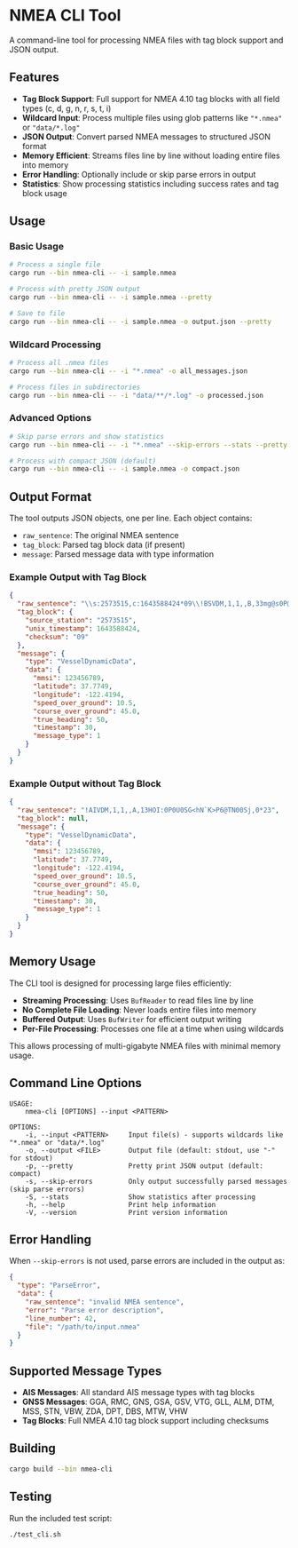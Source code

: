 # NMEA CLI Tool

A command-line tool for processing NMEA files with tag block support and JSON output.

## Features

- **Tag Block Support**: Full support for NMEA 4.10 tag blocks with all field types (c, d, g, n, r, s, t, i)
- **Wildcard Input**: Process multiple files using glob patterns like `"*.nmea"` or `"data/*.log"`
- **JSON Output**: Convert parsed NMEA messages to structured JSON format
- **Memory Efficient**: Streams files line by line without loading entire files into memory
- **Error Handling**: Optionally include or skip parse errors in output
- **Statistics**: Show processing statistics including success rates and tag block usage

## Usage

### Basic Usage
```bash
# Process a single file
cargo run --bin nmea-cli -- -i sample.nmea

# Process with pretty JSON output
cargo run --bin nmea-cli -- -i sample.nmea --pretty

# Save to file
cargo run --bin nmea-cli -- -i sample.nmea -o output.json --pretty
```

### Wildcard Processing
```bash
# Process all .nmea files
cargo run --bin nmea-cli -- -i "*.nmea" -o all_messages.json

# Process files in subdirectories
cargo run --bin nmea-cli -- -i "data/**/*.log" -o processed.json
```

### Advanced Options
```bash
# Skip parse errors and show statistics
cargo run --bin nmea-cli -- -i "*.nmea" --skip-errors --stats --pretty

# Process with compact JSON (default)
cargo run --bin nmea-cli -- -i sample.nmea -o compact.json
```

## Output Format

The tool outputs JSON objects, one per line. Each object contains:

- `raw_sentence`: The original NMEA sentence
- `tag_block`: Parsed tag block data (if present)
- `message`: Parsed message data with type information

### Example Output with Tag Block

```json
{
  "raw_sentence": "\\s:2573515,c:1643588424*09\\!BSVDM,1,1,,B,33mg@s0P@@Q@m58`2g;m:4Pb01q0,0*0B",
  "tag_block": {
    "source_station": "2573515",
    "unix_timestamp": 1643588424,
    "checksum": "09"
  },
  "message": {
    "type": "VesselDynamicData",
    "data": {
      "mmsi": 123456789,
      "latitude": 37.7749,
      "longitude": -122.4194,
      "speed_over_ground": 10.5,
      "course_over_ground": 45.0,
      "true_heading": 50,
      "timestamp": 30,
      "message_type": 1
    }
  }
}
```

### Example Output without Tag Block

```json
{
  "raw_sentence": "!AIVDM,1,1,,A,13HOI:0P0U0SG<hN`K>P6@TN00Sj,0*23",
  "tag_block": null,
  "message": {
    "type": "VesselDynamicData",
    "data": {
      "mmsi": 123456789,
      "latitude": 37.7749,
      "longitude": -122.4194,
      "speed_over_ground": 10.5,
      "course_over_ground": 45.0,
      "true_heading": 50,
      "timestamp": 30,
      "message_type": 1
    }
  }
}
```

## Memory Usage

The CLI tool is designed for processing large files efficiently:

- **Streaming Processing**: Uses `BufReader` to read files line by line
- **No Complete File Loading**: Never loads entire files into memory
- **Buffered Output**: Uses `BufWriter` for efficient output writing
- **Per-File Processing**: Processes one file at a time when using wildcards

This allows processing of multi-gigabyte NMEA files with minimal memory usage.

## Command Line Options

```
USAGE:
    nmea-cli [OPTIONS] --input <PATTERN>

OPTIONS:
    -i, --input <PATTERN>     Input file(s) - supports wildcards like "*.nmea" or "data/*.log"
    -o, --output <FILE>       Output file (default: stdout, use "-" for stdout)
    -p, --pretty              Pretty print JSON output (default: compact)
    -s, --skip-errors         Only output successfully parsed messages (skip parse errors)
    -S, --stats               Show statistics after processing
    -h, --help                Print help information
    -V, --version             Print version information
```

## Error Handling

When `--skip-errors` is not used, parse errors are included in the output as:

```json
{
  "type": "ParseError",
  "data": {
    "raw_sentence": "invalid NMEA sentence",
    "error": "Parse error description",
    "line_number": 42,
    "file": "/path/to/input.nmea"
  }
}
```

## Supported Message Types

- **AIS Messages**: All standard AIS message types with tag blocks
- **GNSS Messages**: GGA, RMC, GNS, GSA, GSV, VTG, GLL, ALM, DTM, MSS, STN, VBW, ZDA, DPT, DBS, MTW, VHW
- **Tag Blocks**: Full NMEA 4.10 tag block support including checksums

## Building

```bash
cargo build --bin nmea-cli
```

## Testing

Run the included test script:
```bash
./test_cli.sh
```